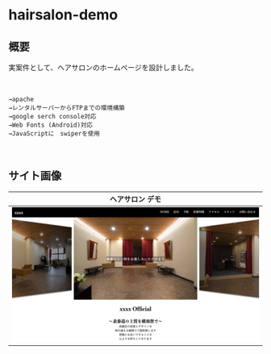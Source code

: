 # hairsalon-demo

## 概要
実案件として、ヘアサロンのホームページを設計しました。

<br>

```
→apache
→レンタルサーバーからFTPまでの環境構築
→google serch console対応
→Web Fonts (Android)対応
→JavaScriptに　swiperを使用
```
<br>

## サイト画像
| ヘアサロン デモ |
:--:|
| ![ログイン画面](img/hairsalon.png) |

